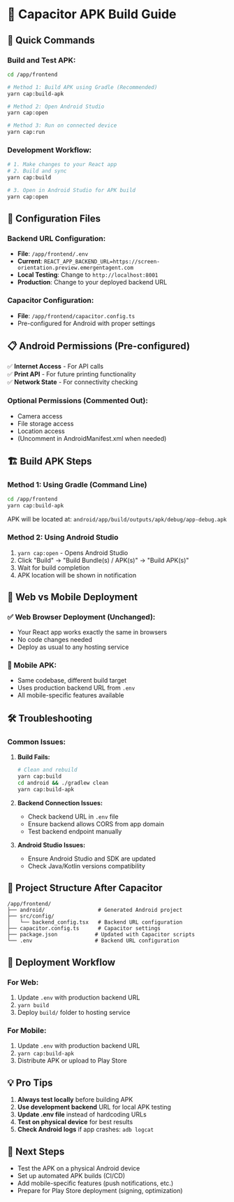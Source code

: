 # 📱 Capacitor APK Build Guide

## 🚀 Quick Commands

### **Build and Test APK:**
```bash
cd /app/frontend

# Method 1: Build APK using Gradle (Recommended)
yarn cap:build-apk

# Method 2: Open Android Studio
yarn cap:open

# Method 3: Run on connected device
yarn cap:run
```

### **Development Workflow:**
```bash
# 1. Make changes to your React app
# 2. Build and sync
yarn cap:build

# 3. Open in Android Studio for APK build
yarn cap:open
```

## 🔧 Configuration Files

### **Backend URL Configuration:**
- **File**: `/app/frontend/.env`
- **Current**: `REACT_APP_BACKEND_URL=https://screen-orientation.preview.emergentagent.com`
- **Local Testing**: Change to `http://localhost:8001`
- **Production**: Change to your deployed backend URL

### **Capacitor Configuration:**
- **File**: `/app/frontend/capacitor.config.ts`
- Pre-configured for Android with proper settings

## 📋 Android Permissions (Pre-configured)

✅ **Internet Access** - For API calls  
✅ **Print API** - For future printing functionality  
✅ **Network State** - For connectivity checking  

### **Optional Permissions (Commented Out):**
- Camera access
- File storage access  
- Location access
- (Uncomment in AndroidManifest.xml when needed)

## 🏗️ Build APK Steps

### **Method 1: Using Gradle (Command Line)**
```bash
cd /app/frontend
yarn cap:build-apk
```
APK will be located at: `android/app/build/outputs/apk/debug/app-debug.apk`

### **Method 2: Using Android Studio**
1. `yarn cap:open` - Opens Android Studio
2. Click "Build" → "Build Bundle(s) / APK(s)" → "Build APK(s)"
3. Wait for build completion
4. APK location will be shown in notification

## 🔄 Web vs Mobile Deployment

### **✅ Web Browser Deployment (Unchanged):**
- Your React app works exactly the same in browsers
- No code changes needed
- Deploy as usual to any hosting service

### **📱 Mobile APK:**
- Same codebase, different build target
- Uses production backend URL from `.env`
- All mobile-specific features available

## 🛠️ Troubleshooting

### **Common Issues:**

1. **Build Fails:**
   ```bash
   # Clean and rebuild
   yarn cap:build
   cd android && ./gradlew clean
   yarn cap:build-apk
   ```

2. **Backend Connection Issues:**
   - Check backend URL in `.env` file
   - Ensure backend allows CORS from app domain
   - Test backend endpoint manually

3. **Android Studio Issues:**
   - Ensure Android Studio and SDK are updated
   - Check Java/Kotlin versions compatibility

## 📁 Project Structure After Capacitor

```
/app/frontend/
├── android/                 # Generated Android project
├── src/config/             
│   └── backend_config.tsx   # Backend URL configuration
├── capacitor.config.ts      # Capacitor settings
├── package.json            # Updated with Capacitor scripts
└── .env                    # Backend URL configuration
```

## 🚀 Deployment Workflow

### **For Web:**
1. Update `.env` with production backend URL
2. `yarn build`
3. Deploy `build/` folder to hosting service

### **For Mobile:**
1. Update `.env` with production backend URL  
2. `yarn cap:build-apk`
3. Distribute APK or upload to Play Store

## 💡 Pro Tips

1. **Always test locally** before building APK
2. **Use development backend** URL for local APK testing
3. **Update .env file** instead of hardcoding URLs
4. **Test on physical device** for best results
5. **Check Android logs** if app crashes: `adb logcat`

## 🔗 Next Steps

- Test the APK on a physical Android device
- Set up automated APK builds (CI/CD)
- Add mobile-specific features (push notifications, etc.)
- Prepare for Play Store deployment (signing, optimization)